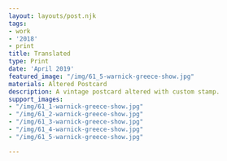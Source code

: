 ```yaml
---
layout: layouts/post.njk
tags:
- work
- '2018'
- print
title: Translated
type: Print
date: 'April 2019'
featured_image: "/img/61_5-warnick-greece-show.jpg"
materials: Altered Postcard
description: A vintage postcard altered with custom stamp.
support_images:
- "/img/61_1-warnick-greece-show.jpg"
- "/img/61_2-warnick-greece-show.jpg"
- "/img/61_3-warnick-greece-show.jpg"
- "/img/61_4-warnick-greece-show.jpg"
- "/img/61_5-warnick-greece-show.jpg"

---
```

